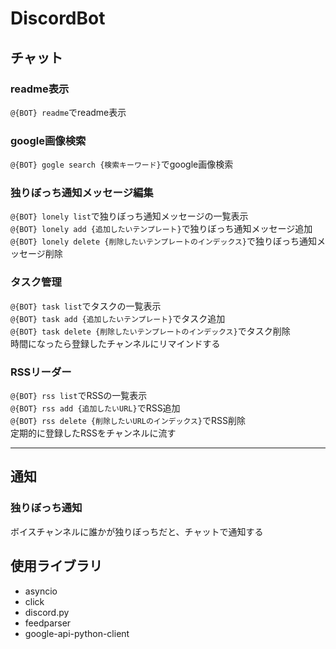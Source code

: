 # DiscordBot

## チャット

### readme表示

`@{BOT} readme`でreadme表示

### google画像検索

`@{BOT} gogle search {検索キーワード}`でgoogle画像検索

### 独りぼっち通知メッセージ編集

`@{BOT} lonely list`で独りぼっち通知メッセージの一覧表示  
`@{BOT} lonely add {追加したいテンプレート}`で独りぼっち通知メッセージ追加  
`@{BOT} lonely delete {削除したいテンプレートのインデックス}`で独りぼっち通知メッセージ削除

### タスク管理

`@{BOT} task list`でタスクの一覧表示  
`@{BOT} task add {追加したいテンプレート}`でタスク追加  
`@{BOT} task delete {削除したいテンプレートのインデックス}`でタスク削除  
時間になったら登録したチャンネルにリマインドする

### RSSリーダー

`@{BOT} rss list`でRSSの一覧表示  
`@{BOT} rss add {追加したいURL}`でRSS追加  
`@{BOT} rss delete {削除したいURLのインデックス}`でRSS削除  
定期的に登録したRSSをチャンネルに流す
___

## 通知

### 独りぼっち通知

ボイスチャンネルに誰かが独りぼっちだと、チャットで通知する

## 使用ライブラリ

- asyncio
- click
- discord.py
- feedparser
- google-api-python-client
